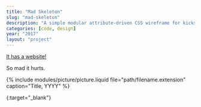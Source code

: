 ```yaml
---
title: "Mad Skeleton"
slug: "mad-skeleton"
description: "A simple modular attribute-driven CSS wireframe for kickstarting web projects."
categories: [code, design]
year: "2017"
layout: "project"
---
```


[It has a website!][mad-skeleton]

So mad it hurts.

{% include modules/picture/picture.liquid file="path/filename.extension" caption="Title, YYYY" %}

[mad-skeleton]: https://mad-skeleton.smutnyleszek.com
{:target="_blank"}
